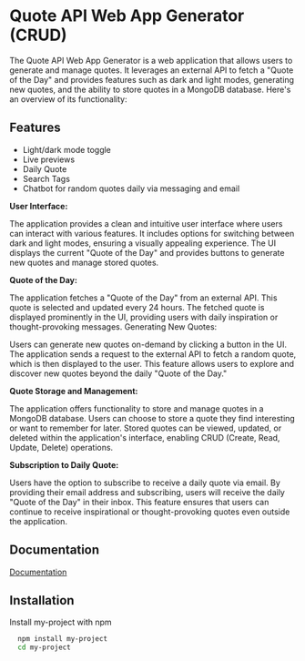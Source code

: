 
# Quote API Web App Generator (CRUD) 

The Quote API Web App Generator is a web application that allows users to generate and manage quotes. It leverages an external API to fetch a "Quote of the Day" and provides features such as dark and light modes, generating new quotes, and the ability to store quotes in a MongoDB database. Here's an overview of its functionality:





## Features

- Light/dark mode toggle
- Live previews
- Daily Quote
- Search Tags
- Chatbot for random quotes daily via messaging and email


**User Interface:**

The application provides a clean and intuitive user interface where users can interact with various features.
It includes options for switching between dark and light modes, ensuring a visually appealing experience.
The UI displays the current "Quote of the Day" and provides buttons to generate new quotes and manage stored quotes.

**Quote of the Day:**

The application fetches a "Quote of the Day" from an external API. This quote is selected and updated every 24 hours.
The fetched quote is displayed prominently in the UI, providing users with daily inspiration or thought-provoking messages.
Generating New Quotes:

Users can generate new quotes on-demand by clicking a button in the UI.
The application sends a request to the external API to fetch a random quote, which is then displayed to the user.
This feature allows users to explore and discover new quotes beyond the daily "Quote of the Day."

**Quote Storage and Management:**

The application offers functionality to store and manage quotes in a MongoDB database.
Users can choose to store a quote they find interesting or want to remember for later.
Stored quotes can be viewed, updated, or deleted within the application's interface, enabling CRUD (Create, Read, Update, Delete) operations.

**Subscription to Daily Quote:**

Users have the option to subscribe to receive a daily quote via email.
By providing their email address and subscribing, users will receive the daily "Quote of the Day" in their inbox.
This feature ensures that users can continue to receive inspirational or thought-provoking quotes even outside the application.


## Documentation

[Documentation](https://linktodocumentation)


## Installation

Install my-project with npm

```bash
  npm install my-project
  cd my-project
```
    



